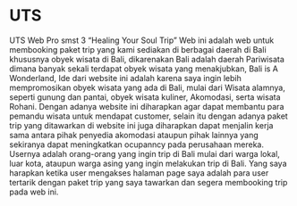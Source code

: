 # UTS
UTS Web Pro smst 3
“Healing Your Soul Trip” Web ini adalah web untuk membooking paket trip yang kami sediakan di berbagai daerah di Bali khususnya obyek wisata di Bali, dikarenakan Bali adalah daerah Pariwisata dimana banyak sekali terdapat obyek wisata yang menakjubkan, Bali is A Wonderland, Ide dari website ini adalah karena saya ingin lebih mempromosikan obyek wisata yang ada di Bali, mulai dari Wisata alamnya, seperti gunung dan pantai, obyek wisata kuliner, Akomodasi, serta wisata Rohani. Dengan adanya website ini diharapkan agar dapat membantu para pemandu wisata untuk mendapat customer, selain itu dengan adanya paket trip yang ditawarkan di website ini juga diharapkan dapat menjalin kerja sama antara pihak penyedia akomodasi ataupun pihak lainnya yang sekiranya dapat meningkatkan ocupanncy pada perusahaan mereka. 
Usernya adalah orang-orang yang ingin trip di Bali mulai dari warga lokal, luar kota, ataupun warga asing yang ingin melakukan trip di Bali.
Yang saya harapkan ketika user mengakses halaman page saya adalah para user tertarik dengan paket trip yang saya tawarkan dan segera membooking trip pada web ini. 
